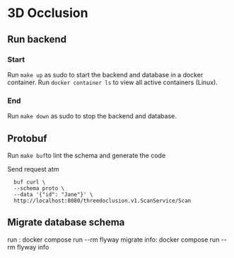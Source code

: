 # 3D Occlusion

## Run backend

### Start
Run `make up` as sudo to start the backend and database in a docker container.
Run `docker container ls` to view all active containers (Linux).

### End
Run `make down` as sudo to stop the backend and database.


## Protobuf
Run `make buf`to lint the schema and generate the code

Send request atm
``` 
  buf curl \
  --schema proto \
  --data '{"id": "Jane"}' \
  http://localhost:8080/threedoclusion.v1.ScanService/Scan
```

## Migrate database schema
run : docker compose run --rm flyway migrate
info: docker compose run --rm flyway info